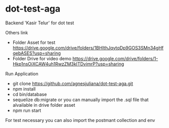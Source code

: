 # dot-test-aga

Backend 'Kasir Telur' for dot test

Others link
- Folder Asset for test https://drive.google.com/drive/folders/1BHIthJqytqDp9GOS3SMn34gHfqebASES?usp=sharing
- Folder Drive for video demo https://drive.google.com/drive/folders/1-Hkp1nsOiXCAW4uh1RwzZM3kITDvimrP?usp=sharing


Run Application
- git clone https://github.com/agnesjuliana/dot-test-aga.git
- npm install
- cd bin/database
- sequelize db:migrate 
or you can manually import the .sql file that alvailable in drive folder asset
- npm run start

For test necessary you can also import the postmant collection and env

